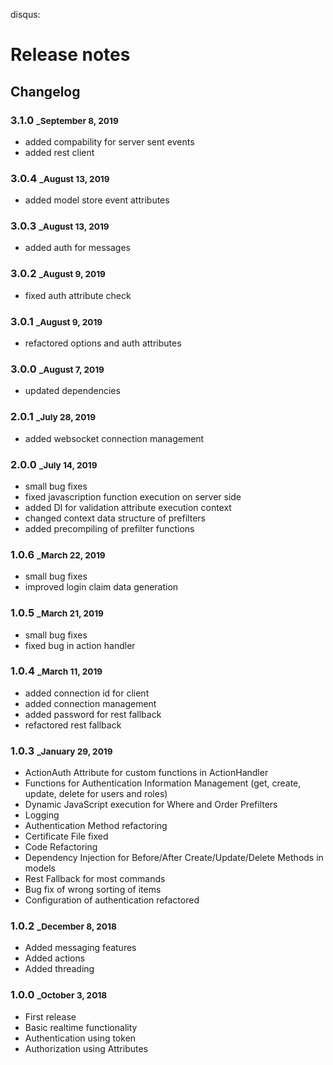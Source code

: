 disqus:

# Release notes

## Changelog

### 3.1.0 <small>_September 8, 2019</small>

- added compability for server sent events
- added rest client

### 3.0.4 <small>_August 13, 2019</small>

- added model store event attributes

### 3.0.3 <small>_August 13, 2019</small>

- added auth for messages

### 3.0.2 <small>_August 9, 2019</small>

- fixed auth attribute check

### 3.0.1 <small>_August 9, 2019</small>

- refactored options and auth attributes

### 3.0.0 <small>_August 7, 2019</small>

- updated dependencies

### 2.0.1 <small>_July 28, 2019</small>

- added websocket connection management

### 2.0.0 <small>_July 14, 2019</small>

- small bug fixes
- fixed javascription function execution on server side
- added DI for validation attribute execution context
- changed context data structure of prefilters
- added precompiling of prefilter functions

### 1.0.6 <small>_March 22, 2019</small>

- small bug fixes
- improved login claim data generation

### 1.0.5 <small>_March 21, 2019</small>

- small bug fixes
- fixed bug in action handler

### 1.0.4 <small>_March 11, 2019</small>

- added connection id for client
- added connection management
- added password for rest fallback
- refactored rest fallback

### 1.0.3 <small>_January 29, 2019</small>

- ActionAuth Attribute for custom functions in ActionHandler
- Functions for Authentication Information Management (get, create, update, delete for users and roles)
- Dynamic JavaScript execution for Where and Order Prefilters
- Logging
- Authentication Method refactoring
- Certificate File fixed
- Code Refactoring
- Dependency Injection for Before/After Create/Update/Delete Methods in models
- Rest Fallback for most commands
- Bug fix of wrong sorting of items
- Configuration of authentication refactored

### 1.0.2 <small>_December 8, 2018</small>

- Added messaging features
- Added actions
- Added threading

### 1.0.0 <small>_October 3, 2018</small>

- First release
- Basic realtime functionality
- Authentication using token
- Authorization using Attributes
